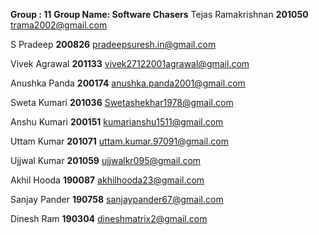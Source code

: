 **Group : 11**                                               **Group Name: Software Chasers** 
Tejas Ramakrishnan   **201050** trama2002@gmail.com  

S Pradeep            **200826** pradeepsuresh.in@gmail.com  

Vivek Agrawal        **201133** vivek27122001agrawal@gmail.com  

Anushka Panda        **200174** anushka.panda2001@gmail.com  

Sweta Kumari         **201036** Swetashekhar1978@gmail.com  

Anshu Kumari         **200151** kumarianshu1511@gmail.com  

Uttam Kumar          **201071** uttam.kumar.97091@gmail.com  

Ujjwal Kumar         **201059** ujjwalkr095@gmail.com  

Akhil Hooda          **190087** akhilhooda23@gmail.com  

Sanjay Pander        **190758** sanjaypander67@gmail.com  

Dinesh Ram           **190304** dineshmatrix2@gmail.com

